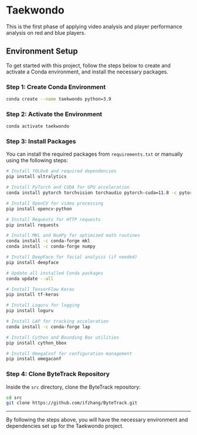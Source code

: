 
# Taekwondo

This is the first phase of applying video analysis and player performance analysis on red and blue players.

## Environment Setup

To get started with this project, follow the steps below to create and activate a Conda environment, and install the necessary packages.

### Step 1: Create Conda Environment
```bash
conda create --name taekwondo python=3.9
```

### Step 2: Activate the Environment
```bash
conda activate taekwondo
```

### Step 3: Install Packages

You can install the required packages from `requirements.txt` or manually using the following steps:

```bash
# Install YOLOv8 and required dependencies
pip install ultralytics

# Install PyTorch and CUDA for GPU acceleration
conda install pytorch torchvision torchaudio pytorch-cuda=11.8 -c pytorch -c nvidia

# Install OpenCV for video processing
pip install opencv-python

# Install Requests for HTTP requests
pip install requests

# Install MKL and NumPy for optimized math routines
conda install -c conda-forge mkl
conda install -c conda-forge numpy

# Install DeepFace for facial analysis (if needed)
pip install deepface

# Update all installed Conda packages
conda update --all

# Install TensorFlow Keras
pip install tf-keras

# Install Loguru for logging
pip install loguru

# Install LAP for tracking acceleration
conda install -c conda-forge lap

# Install Cython and Bounding Box utilities
pip install cython_bbox

# Install OmegaConf for configuration management
pip install omegaconf
```

### Step 4: Clone ByteTrack Repository

Inside the `src` directory, clone the ByteTrack repository:

```bash
cd src
git clone https://github.com/ifzhang/ByteTrack.git
```

---

By following the steps above, you will have the necessary environment and dependencies set up for the Taekwondo project.
